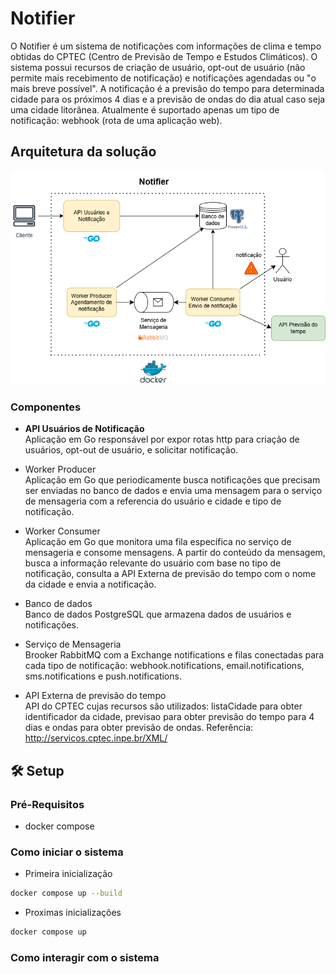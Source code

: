 # Notifier

O Notifier é um sistema de notificações com informações de clima e tempo obtidas do CPTEC (Centro de Previsão de Tempo e Estudos Climáticos). O sistema possui recursos de criação de usuário, opt-out de usuário (não permite mais recebimento de notificação) e notificações agendadas ou "o mais breve possível". A notificação é a previsão do tempo para determinada cidade para os próximos 4 dias e a previsão de ondas do dia atual caso seja uma cidade litorânea. Atualmente é suportado apenas um tipo de notificação: webhook (rota de uma aplicação web).

## Arquitetura da solução

![img.png](arquitetura_sistema.png)

### Componentes

- **API Usuários de Notificação**  
Aplicação em Go responsável por expor rotas http para criação de usuários, opt-out de usuário, e solicitar notificação.

- Worker Producer  
Aplicação em Go que periodicamente busca notificações que precisam ser enviadas no banco de dados e envia uma mensagem para o serviço de mensageria com a referencia do usuário e cidade e tipo de notificação.

- Worker Consumer  
Aplicação em Go que monitora uma fila específica no serviço de mensageria e consome mensagens. A partir do conteúdo da mensagem, busca a informação relevante do usuário com base no tipo de notificação, consulta a API Externa de previsão do tempo com o nome da cidade e envia a notificação.

- Banco de dados  
Banco de dados PostgreSQL que armazena dados de usuários e notificações.

- Serviço de Mensageria  
Brooker RabbitMQ com a Exchange notifications e filas conectadas para cada tipo de notificação: webhook.notifications, email.notifications, sms.notifications e push.notifications.

- API Externa de previsão do tempo  
API do CPTEC cujas recursos são utilizados: listaCidade para obter identificador da cidade, previsao para obter previsão do tempo para 4 dias e ondas para obter previsão de ondas. Referência: http://servicos.cptec.inpe.br/XML/

## 🛠️ Setup

### Pré-Requisitos

- docker compose

### Como iniciar o sistema

- Primeira inicialização
```bash
docker compose up --build
```

- Proximas inicializações
```bash
docker compose up
```
### Como interagir com o sistema

